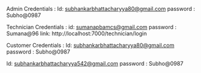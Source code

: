 Admin Credentials :
Id: subhankarbhattacharyya80@gmail.com
password : Subho@0987

Technician Credentials :
id: sumanapbamcs@gmail.com
password : Sumana@96
link: http://localhost:7000/technician/login

Customer Credentials :
Id: subhankarbhattacharyya80@gmail.com
password : Subho@0987

Id: subhankarbhattacharyya542@gmail.com
password : Subho@0987
